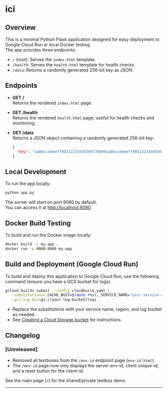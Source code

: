 # ici

## Overview

This is a minimal Python Flask application designed for easy deployment to Google Cloud Run or local Docker testing.  
The app provides three endpoints:

- `/` (root): Serves the `index.html` template.
- `/health`: Serves the `health.html` template for health checks.
- `/data`: Returns a randomly generated 256-bit key as JSON.

## Endpoints

- **GET /**  
  Returns the rendered `index.html` page.

- **GET /health**  
  Returns the rendered `health.html` page, useful for health checks and monitoring.

- **GET /data**  
  Returns a JSON object containing a randomly generated 256-bit key:
  ```json
  {
    "key": "aabbccddeeff00112233445566778899aabbccddeeff00112233445566778899"
  }
  ```

## Local Development

To run the app locally:

```bash
python app.py
```

The server will start on port 8080 by default.  
You can access it at [http://localhost:8080](http://localhost:8080).

## Docker Build Testing

To build and run the Docker image locally:

```bash
docker build -t my-app .
docker run -p 8080:8080 my-app
```

## Build and Deployment (Google Cloud Run)

To build and deploy this application to Google Cloud Run, use the following command (ensure you have a GCS bucket for logs):

```bash
gcloud builds submit --config cloudbuild.yaml \
  --substitutions=_CACHE_BUST=$(date +%s),_SERVICE_NAME="your-service-name",_PLATFORM="managed",_REGION="your-region" \
  --gcs-log-dir=gs://your-log-bucket/logs .
```

- Replace the substitutions with your service name, region, and log bucket as needed.
- See [Creating a Cloud Storage bucket](https://cloud.google.com/storage/docs/creating-buckets) for instructions.

## Changelog

### [Unreleased]
- Removed all textboxes from the `/env-id` endpoint page (`env-id.html`).
- The `/env-id` page now only displays the server env-id, client unique-id, and a reset button for the client-id.

See the main page (`/`) for the shared/private textbox demo.

---
